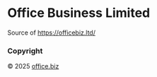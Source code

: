 # Office Business Limited

Source of https://officebiz.ltd/

### Copyright

&copy; 2025 [office.biz](https://office.biz)
